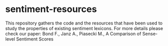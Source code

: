 # sentiment-resources
This repository gathers the code and the resources that have been used to study the properties of existing sentiment lexicons. For more details please check our paper: Bond F., Janz A., Piasecki M., A Comparison of Sense-level Sentiment Scores
